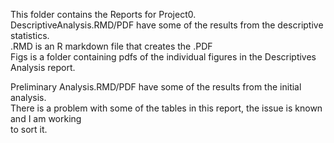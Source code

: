 This folder contains the Reports for Project0.  
DescriptiveAnalysis.RMD/PDF have some of the results from the descriptive statistics.  
.RMD is an R markdown file that creates the .PDF  
Figs is a folder containing pdfs of the individual figures in the Descriptives Analysis report. 

Preliminary Analysis.RMD/PDF have some of the results from the initial analysis.  
There is a problem with some of the tables in this report, the issue is known and I am working  
to sort it.   

